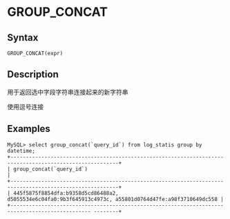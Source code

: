 # GROUP_CONCAT	

## Syntax

`GROUP_CONCAT(expr)`

## Description

用于返回选中字段字符串连接起来的新字符串

使用逗号连接

## Examples
```
MySQL> select group_concat(`query_id`) from log_statis group by datetime;
+---------------------------------------------------------------------------------------------------------+
| group_concat(`query_id`)                                                                                |
+---------------------------------------------------------------------------------------------------------+
| 445f5875f8854dfa:b9358d5cd86488a2, d5055534e6c04fa0:9b3f645913c4973c, a55801d0764d47fe:a98f3710649dc558 |
+------------------------------------------------------------------------------------------------ --------+
```
